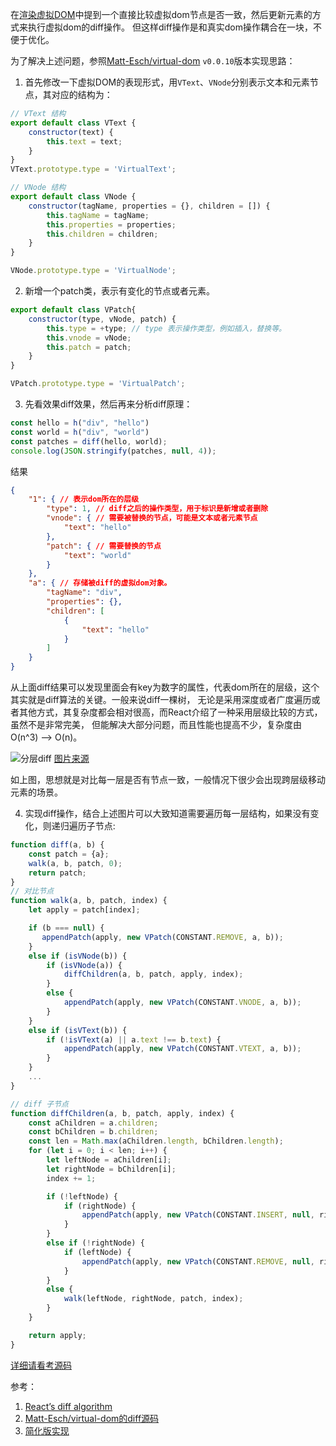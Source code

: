在[渲染虚拟DOM](./渲染虚拟DOM.md)中提到一个直接比较虚拟dom节点是否一致，然后更新元素的方式来执行虚拟dom的diff操作。
但这样diff操作是和真实dom操作耦合在一块，不便于优化。

为了解决上述问题，参照[Matt-Esch/virtual-dom](https://github.com/Matt-Esch/virtual-dom) `v0.0.10`版本实现思路：

1. 首先修改一下虚拟DOM的表现形式，用`VText`、`VNode`分别表示文本和元素节点，其对应的结构为：
  ```js
  // VText 结构
  export default class VText {
      constructor(text) {
          this.text = text;
      }
  }
  VText.prototype.type = 'VirtualText';

  // VNode 结构
  export default class VNode {
      constructor(tagName, properties = {}, children = []) {
          this.tagName = tagName;
          this.properties = properties;
          this.children = children;
      }
  }
  
  VNode.prototype.type = 'VirtualNode';
  ```
  
2. 新增一个patch类，表示有变化的节点或者元素。
  ```js
  export default class VPatch{
      constructor(type, vNode, patch) {
          this.type = +type; // type 表示操作类型，例如插入，替换等。
          this.vnode = vNode;
          this.patch = patch;
      }
  }
  
  VPatch.prototype.type = 'VirtualPatch';
  ```
3. 先看效果diff效果，然后再来分析diff原理：
  ```js
  const hello = h("div", "hello")
  const world = h("div", "world")
  const patches = diff(hello, world);
  console.log(JSON.stringify(patches, null, 4));
  ```
  结果
  ```json
  {
      "1": { // 表示dom所在的层级
          "type": 1, // diff之后的操作类型，用于标识是新增或者删除
          "vnode": { // 需要被替换的节点，可能是文本或者元素节点
              "text": "hello"
          },
          "patch": { // 需要替换的节点
              "text": "world"
          }
      },
      "a": { // 存储被diff的虚拟dom对象。
          "tagName": "div",
          "properties": {},
          "children": [
              {
                  "text": "hello"
              }
          ]
      }
  }
  ```
  
  从上面diff结果可以发现里面会有key为数字的属性，代表dom所在的层级，这个其实就是diff算法的关键。一般来说diff一棵树，
  无论是采用深度或者广度遍历或者其他方式，其复杂度都会相对很高，而React介绍了一种采用层级比较的方式，虽然不是非常完美，
  但能解决大部分问题，而且性能也提高不少，复杂度由 O(n^3) --> O(n)。
  
  ![分层diff](http://7tszky.com1.z0.glb.clouddn.com/Fhq0GHcNOOmQzOatlocjiumnfhiS)
  [图片来源](https://calendar.perfplanet.com/2013/diff/)
  
  如上图，思想就是对比每一层是否有节点一致，一般情况下很少会出现跨层级移动元素的场景。
  
4. 实现diff操作，结合上述图片可以大致知道需要遍历每一层结构，如果没有变化，则递归遍历子节点:
  ```js
  function diff(a, b) {
      const patch = {a};
      walk(a, b, patch, 0);
      return patch;
  }
  // 对比节点
  function walk(a, b, patch, index) {
      let apply = patch[index];
  
      if (b === null) {
         appendPatch(apply, new VPatch(CONSTANT.REMOVE, a, b));
      }
      else if (isVNode(b)) {
          if (isVNode(a)) {
              diffChildren(a, b, patch, apply, index);
          }
          else {
              appendPatch(apply, new VPatch(CONSTANT.VNODE, a, b));
          }
      }
      else if (isVText(b)) {
          if (!isVText(a) || a.text !== b.text) {
              appendPatch(apply, new VPatch(CONSTANT.VTEXT, a, b));
          }
      }
      ...
  }
  
  // diff 子节点
  function diffChildren(a, b, patch, apply, index) {
      const aChildren = a.children;
      const bChildren = b.children;
      const len = Math.max(aChildren.length, bChildren.length);
      for (let i = 0; i < len; i++) {
          let leftNode = aChildren[i];
          let rightNode = bChildren[i];
          index += 1;
  
          if (!leftNode) {
              if (rightNode) {
                  appendPatch(apply, new VPatch(CONSTANT.INSERT, null, rightNode));
              }
          }
          else if (!rightNode) {
              if (leftNode) {
                  appendPatch(apply, new VPatch(CONSTANT.REMOVE, null, rightNode));
              }
          }
          else {
              walk(leftNode, rightNode, patch, index);
          }
      }
  
      return apply;
  }
  ```
  [详细请看考源码](https://github.com/swxy/virtual-dom/tree/master/src/vtree/diff.js)
  
  
参考：
1. [React’s diff algorithm](http://calendar.perfplanet.com/2013/diff/)
2. [Matt-Esch/virtual-dom的diff源码](https://github.com/Matt-Esch/virtual-dom/blob/master/vtree/diff.js)
3. [简化版实现](https://github.com/swxy/virtual-dom/tree/master/src/vtree/diff.js)
